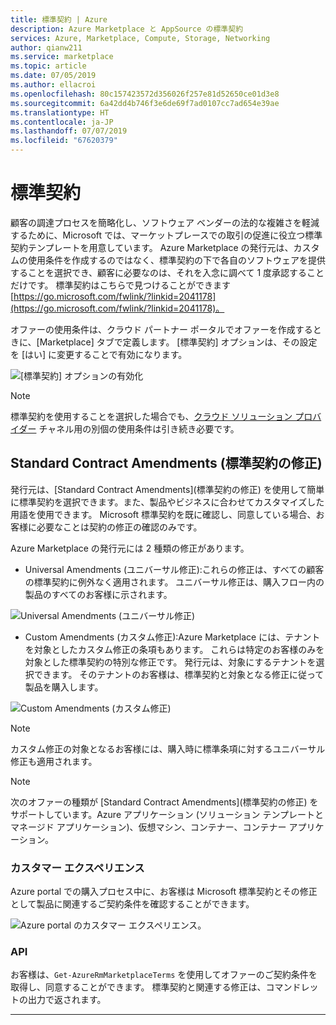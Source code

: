 ```yaml
---
title: 標準契約 | Azure
description: Azure Marketplace と AppSource の標準契約
services: Azure, Marketplace, Compute, Storage, Networking
author: qianw211
ms.service: marketplace
ms.topic: article
ms.date: 07/05/2019
ms.author: ellacroi
ms.openlocfilehash: 80c157423572d356026f257e81d52650ce01d3e8
ms.sourcegitcommit: 6a42dd4b746f3e6de69f7ad0107cc7ad654e39ae
ms.translationtype: HT
ms.contentlocale: ja-JP
ms.lasthandoff: 07/07/2019
ms.locfileid: "67620379"
---
```

# <a name="standard-contract"></a>標準契約

顧客の調達プロセスを簡略化し、ソフトウェア ベンダーの法的な複雑さを軽減するために、Microsoft では、マーケットプレースでの取引の促進に役立つ標準契約テンプレートを用意しています。 Azure Marketplace の発行元は、カスタムの使用条件を作成するのではなく、標準契約の下で各自のソフトウェアを提供することを選択でき、顧客に必要なのは、それを入念に調べて 1 度承認することだけです。 標準契約はこちらで見つけることができます[https://go.microsoft.com/fwlink/?linkid=2041178](https://go.microsoft.com/fwlink/?linkid=2041178)。 

オファーの使用条件は、クラウド パートナー ポータルでオファーを作成するときに、[Marketplace] タブで定義します。 [標準契約] オプションは、その設定を [はい] に変更することで有効になります。

![[標準契約] オプションの有効化](media/marketplace-publishers-guide/standard-contract.png)

>[!Note] 
>標準契約を使用することを選択した場合でも、[クラウド ソリューション プロバイダー](./cloud-solution-providers.md) チャネル用の別個の使用条件は引き続き必要です。

## <a name="standard-contract-amendments"></a>Standard Contract Amendments (標準契約の修正)

発行元は、[Standard Contract Amendments]\(標準契約の修正\) を使用して簡単に標準契約を選択できます。また、製品やビジネスに合わせてカスタマイズした用語を使用できます。  Microsoft 標準契約を既に確認し、同意している場合、お客様に必要なことは契約の修正の確認のみです。

Azure Marketplace の発行元には 2 種類の修正があります。

* Universal Amendments (ユニバーサル修正):これらの修正は、すべての顧客の標準契約に例外なく適用されます。 ユニバーサル修正は、購入フロー内の製品のすべてのお客様に示されます。

![Universal Amendments (ユニバーサル修正)](media/marketplace-publishers-guide/universal-amendaments.png)

* Custom Amendments (カスタム修正):Azure Marketplace には、テナントを対象としたカスタム修正の条項もあります。 これらは特定のお客様のみを対象とした標準契約の特別な修正です。 発行元は、対象にするテナントを選択できます。 そのテナントのお客様は、標準契約と対象となる修正に従って製品を購入します。

![Custom Amendments (カスタム修正)](media/marketplace-publishers-guide/custom-amendaments.png)

>[!Note] 
>カスタム修正の対象となるお客様には、購入時に標準条項に対するユニバーサル修正も適用されます。

>[!Note]
>次のオファーの種類が [Standard Contract Amendments]\(標準契約の修正\) をサポートしています。Azure アプリケーション (ソリューション テンプレートとマネージド アプリケーション)、仮想マシン、コンテナー、コンテナー アプリケーション。

### <a name="customer-experience"></a>カスタマー エクスペリエンス

Azure portal での購入プロセス中に、お客様は Microsoft 標準契約とその修正として製品に関連するご契約条件を確認することができます。

![Azure portal のカスタマー エクスペリエンス。](media/marketplace-publishers-guide/ibiza-customer-experience.png)

### <a name="api"></a>API

お客様は、`Get-AzureRmMarketplaceTerms` を使用してオファーのご契約条件を取得し、同意することができます。 標準契約と関連する修正は、コマンドレットの出力で返されます。

---
